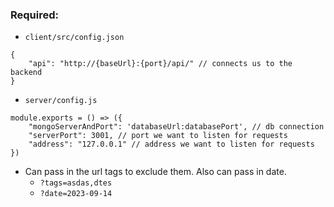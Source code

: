 ### Required:
* `client/src/config.json` 
```
{
    "api": "http://{baseUrl}:{port}/api/" // connects us to the backend
}
```
* `server/config.js`
```
module.exports = () => ({
    "mongoServerAndPort": 'databaseUrl:databasePort', // db connection
    "serverPort": 3001, // port we want to listen for requests
    "address": "127.0.0.1" // address we want to listen for requests
})
```
* Can pass in the url tags to exclude them. Also can pass in date.
    * `?tags=asdas,dtes`
    * `?date=2023-09-14`